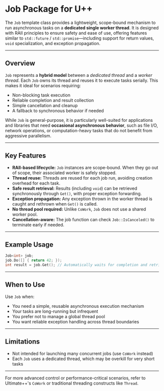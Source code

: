 # Job Package for U++

The `Job` template class provides a lightweight, scope-bound mechanism to run asynchronous tasks on a **dedicated single worker thread**. It is designed with RAII principles to ensure safety and ease of use, offering features similar to `std::future` / `std::promise`—including support for return values, `void` specialization, and exception propagation.

---

## Overview

`Job` represents a **hybrid model** between a *dedicated thread* and a *worker thread*. Each `Job` owns its thread and reuses it to execute tasks serially. This makes it ideal for scenarios requiring:

* Non-blocking task execution
* Reliable completion and result collection
* Simple cancellation and cleanup
* A fallback to synchronous behavior if needed

While `Job` is general-purpose, it is particularly well-suited for applications and libraries that need **occasional asynchronous behavior**, such as file I/O, network operations, or computation-heavy tasks that do not benefit from aggressive parallelism.

---

## Key Features

* **RAII-based lifecycle:** `Job` instances are scope-bound. When they go out of scope, their associated worker is safely stopped.
* **Thread reuse:** Threads are reused for each job run, avoiding creation overhead for each task.
* **Safe result retrieval:** Results (including `void`) can be retrieved synchronously through `Get()`, with proper exception forwarding.
* **Exception propagation:** Any exception thrown in the worker thread is caught and rethrown when `Get()` is called.
* **No thread pool required:** Unlike `CoWork`, `Job` does not use a shared worker pool.
* **Cancellation-aware:** The job function can check `Job::IsCanceled()` to terminate early if needed.

---

## Example Usage

```cpp
Job<int> job;
job.Do([] { return 42; });
int result = job.Get(); // Automatically waits for completion and retrieves result

```

---

## When to Use

Use `Job` when:

* You need a simple, reusable asynchronous execution mechanism
* Your tasks are long-running but infrequent
* You prefer not to manage a global thread pool
* You want reliable exception handling across thread boundaries

---

## Limitations

* Not intended for launching many concurrent jobs (use `CoWork` instead)
* Each `Job` uses a dedicated thread, which may be overkill for very short tasks

---

For more advanced control or performance-critical scenarios, refer to Ultimate++'s `CoWork` or traditional threading constructs like `Thread`.
